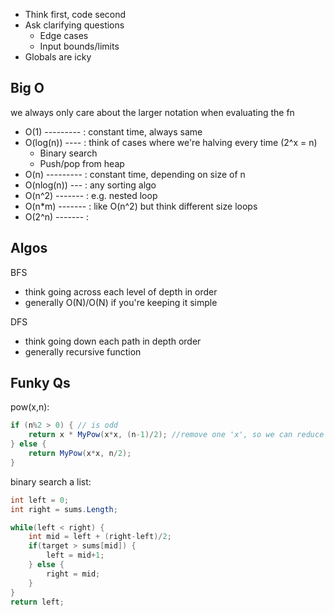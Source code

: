 - Think first, code second
- Ask clarifying questions
  - Edge cases
  - Input bounds/limits
- Globals are icky


Big O
-
we always only care about the larger notation when evaluating the fn

- O(1) --------- : constant time, always same
- O(log(n)) ---- : think of cases where we're halving every time (2^x = n)
  - Binary search
  - Push/pop from heap
- O(n) --------- : constant time, depending on size of n
- O(nlog(n)) --- : any sorting algo
- O(n^2) ------- : e.g. nested loop
- O(n*m) ------- : like O(n^2) but think different size loops
- O(2^n) ------- : 

Algos
-

BFS
- think going across each level of depth in order
- generally O(N)/O(N) if you're keeping it simple

DFS
- think going down each path in depth order
- generally recursive function

Funky Qs
-
pow(x,n):
```C#
if (n%2 > 0) { // is odd
    return x * MyPow(x*x, (n-1)/2); //remove one 'x', so we can reduce n by 1 to operate on evens
} else {
    return MyPow(x*x, n/2); 
}
```
binary search a list:
```C#
int left = 0;
int right = sums.Length;

while(left < right) {
    int mid = left + (right-left)/2; 
    if(target > sums[mid]) {
        left = mid+1;
    } else {
        right = mid;
    }
}
return left;
```